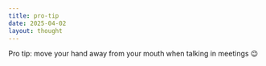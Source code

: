 ```yaml
---
title: pro-tip
date: 2025-04-02
layout: thought
---
```

Pro tip: move your hand away from your mouth when talking in meetings 😉